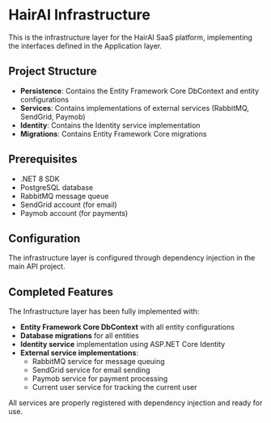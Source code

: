# HairAI Infrastructure

This is the infrastructure layer for the HairAI SaaS platform, implementing the interfaces defined in the Application layer.

## Project Structure

- **Persistence**: Contains the Entity Framework Core DbContext and entity configurations
- **Services**: Contains implementations of external services (RabbitMQ, SendGrid, Paymob)
- **Identity**: Contains the Identity service implementation
- **Migrations**: Contains Entity Framework Core migrations

## Prerequisites

- .NET 8 SDK
- PostgreSQL database
- RabbitMQ message queue
- SendGrid account (for email)
- Paymob account (for payments)

## Configuration

The infrastructure layer is configured through dependency injection in the main API project.

## Completed Features

The Infrastructure layer has been fully implemented with:

- **Entity Framework Core DbContext** with all entity configurations
- **Database migrations** for all entities
- **Identity service** implementation using ASP.NET Core Identity
- **External service implementations**:
  - RabbitMQ service for message queuing
  - SendGrid service for email sending
  - Paymob service for payment processing
  - Current user service for tracking the current user

All services are properly registered with dependency injection and ready for use.